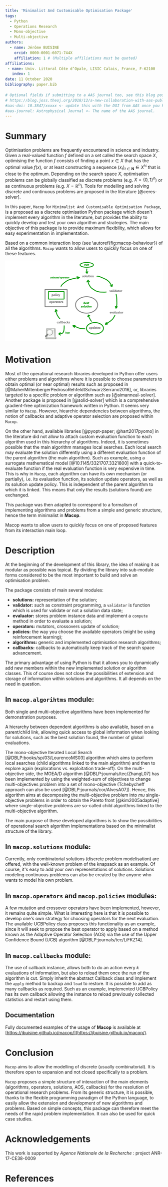 ```yaml
---
title: 'Minimalist And Customisable Optimisation Package'
tags:
  - Python
  - Operations Research
  - Mono-objective
  - Multi-objective
authors:
  - name: Jérôme BUISINE
    orcid: 0000-0001-6071-744X
    affiliation: 1 # (Multiple affiliations must be quoted)
affiliations:
 - name: Univ. Littoral Côte d’Opale, LISIC Calais, France, F-62100
   index: 1
date: 11 October 2020
bibliography: paper.bib

# Optional fields if submitting to a AAS journal too, see this blog post:
# https://blog.joss.theoj.org/2018/12/a-new-collaboration-with-aas-publishing
#aas-doi: 10.3847/xxxxx <- update this with the DOI from AAS once you know it.
#aas-journal: Astrophysical Journal <- The name of the AAS journal.
---
```


# Summary

Optimisation problems are frequently encountered in science and industry. Given a real-valued function $f$ defined on a set called the search space $X$, optimising the function $f$ consists of finding a point $x \in X$ that has the optimal value $f(x)$, or at least constructing a sequence $(x_t)_{t \in \mathbf{N}} \in X^\mathbb{N}$ that is close to the optimum. Depending on the search space $X$, optimisation problems can be globally classified as discrete problems (e.g. $X=\{0,1\}^n$) or as continuous problems (e.g. $X=\mathbb{R}^n$). Tools for modelling and solving discrete and continuous problems are proposed in the literature [@ceres-solver].

In this paper, `Macop` for `Minimalist And Customisable Optimisation Package`, is a proposed as a discrete optimisation Python package which doesn't implement every algorithm in the literature, but provides the ability to quickly develop and test your own algorithm and strategies. The main objective of this package is to provide maximum flexibility, which allows for easy experimentation in implementation.

Based on a common interaction loop (see \autoref{fig:macop-behaviour}) of all the algorithms. `Macop` wants to allow users to quickly focus on one of these features.

![Macop common interation loop.\label{fig:macop-behaviour}](docs/source/_static/documentation/macop_behaviour_reduced.png)

# Motivation

Most of the operational research libraries developed in Python offer users either problems and algorithms where it is possible to choose parameters to obtain optimal (or near optimal) results such as proposed in [@MaherMiltenbergerPedrosoRehfeldtSchwarzSerrano2016], or, libraries targeted to a specific problem or algorithm such as [@simanneal-solver]. Another package is proposed in [@solid-solver] which is a comprehensive gradient-free optimization framework written in Python. It seems very similar to `Macop`. However, hiearchic dependencies between algorithms, the notion of callbacks and adaptive operator selection are proposed within `Macop`.

On the other hand, available libraries [@pyopt-paper; @hart2017pyomo] in the literature did not allow to attach custom evaluation function to each algorithm used in this hierarchy of algorithms.
Indeed, it is sometimes possible that the main algorithm manages local searches. Each local search may evaluate the solution differently using a different evaluation function of the parent algorithm (the main algorithm). Such as example, using a surrogate mathematical model [@10.1145/3321707.3321800] with a quick-to-evaluate function if the real evaluation function is very expensive in time. This is why in `Macop`, each algorithm can have its own mechanism (or partially), i.e. its evaluation function, its solution update operators, as well as its solution update policy. This is independent of the parent algorithm to which it is linked. This means that only the results (solutions found) are exchanged.

This package was then adapted to correspond to a formalism of implementing algorithms and problems from a simple and generic structure, hence the term minimalist in **Macop**.

Macop wants to allow users to quickly focus on one of proposed features from its interaction main loop.

# Description

At the beginning of the development of this library, the idea of making it as modular as possible was topical. By dividing the library into sub-module forms considered to be the most important to build and solve an optimisation problem.

The package consists of main several modules:

- **solutions:** representation of the solution;
- **validator:** such as constraint programming, a `validator` is function which is used for validate or not a solution data state;
- **evaluator:** stores problem instance data and implement a `compute` method in order to evaluate a solution;
- **operators:** mutators, crossovers update of solution;
- **policies:** the way you choose the available operators (might be using reinforcement learning);
- **algorithms:** generic and implemented optimisation research algorithms;
- **callbacks:** callbacks to automatically keep track of the search space advancement.


The primary advantage of using Python is that it allows you to dynamically add new members within the new implemented solution or algorithm classes. This of course does not close the possibilities of extension and storage of information within solutions and algorithms. It all depends on the need in question.

## In `macop.algorihtms` module:

Both single and multi-objective algorithms have been implemented for demonstration purposes. 

A hierarchy between dependent algorithms is also available, based on a parent/child link, allowing quick access to global information when looking for solutions, such as the best solution found, the number of global evaluations.

The mono-objective Iterated Local Search [@DBLP:books/sp/03/LourencoMS03] algorithm which aims to perform local searches (child algorithms linked to the main algorithm) and then to explore again (explorations vs. exploitation trade-off). On the multi-objective side, the MOEA/D algorithm [@DBLP:journals/tec/ZhangL07] has been implemented by using the weighted-sum of objectives to change multi-objectives problem into a set of mono-objective (Tchebycheff approach can also be used [@DBLP:journals/cor/AlvesA07]). Hence, this algorithm aims at decomposing the multi-objective problem into $mu$ single-objective problems in order to obtain the Pareto front [@kim2005adaptive] where single-objective problems are so-called child algorithms linked to the multi-objective algorithm.

The main purpose of these developed algorithms is to show the possibilities of operational search algorithm implementations based on the minimalist structure of the library.

## In `macop.solutions` module:

Currently, only combinatorial solutions (discrete problem modelisation) are offered, with the well-known problem of the knapsack as an example. Of course, it's easy to add your own representations of solutions. Solutions modeling continuous problems can also be created by the anyone who wants to model his own problem.

## In `macop.operators` and `macop.policies` modules:

A few mutation and crossover operators have been implemented, however, it remains quite simple. What is interesting here is that it is possible to develop one's own strategy for choosing operators for the next evaluation. The available UCBPolicy class proposes this functionality as an example, since it will seek to propose the best operator to apply based on a method known as the Adaptive Operator Selection (AOS) via the use of the Upper Confidence Bound (UCB) algorithm [@DBLP:journals/tec/LiFKZ14]. 

## In `macop.callbacks` module:

The use of callback instance, allows both to do an action every $k$ evaluations of information, but also to reload them once the run of the algorithm is cut. Simply inherit the abstract Callback class and implement the `apply` method to backup and `load` to restore. It is possible to add as many callbacks as required. Such as an example, implemented UCBPolicy has its own callback allowing the instance to reload previously collected statistics and restart using them.

## Documentation

Fully documented examples of the usage of **Macop** is available at [https://jbuisine.github.io/macop/](https://jbuisine.github.io/macop/).

# Conclusion

`Macop` aims to allow the modelling of discrete (usually combinatorial). It is therefore open to expansion and not closed specifically to a problem.

`Macop` proposes a simple structure of interaction of the main elements (algorithms, operators, solutions, AOS, callbacks) for the resolution of operational research problems. From its generic structure, it is possible, thanks to the flexible programming paradigm of the Python language, to easily allow the extension and development of new algorithms and problems. Based on simple concepts, this package can therefore meet the needs of the rapid problem implementation. It can also be used for quick case studies.

# Acknowledgements

This work is supported by *Agence Nationale de la Recherche* : project ANR-17-CE38-0009

# References